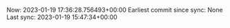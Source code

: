 Now: 2023-01-19 17:36:28.756493+00:00 Earliest commit since sync: None Last sync: 2023-01-19 15:47:34+00:00
